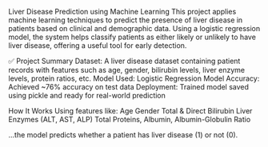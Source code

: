  Liver Disease Prediction using Machine Learning
This project applies machine learning techniques to predict the presence of liver disease in patients based on clinical and demographic data. Using a logistic regression model, the system helps classify patients as either likely or unlikely to have liver disease, offering a useful tool for early detection.

✅ Project Summary
Dataset: A liver disease dataset containing patient records with features such as age, gender, bilirubin levels, liver enzyme levels, protein ratios, etc.
Model Used: Logistic Regression
Model Accuracy: Achieved ~76% accuracy on test data
Deployment: Trained model saved using pickle and ready for real-world prediction

 How It Works
Using features like:
Age
Gender
Total & Direct Bilirubin
Liver Enzymes (ALT, AST, ALP)
Total Proteins, Albumin, Albumin-Globulin Ratio

…the model predicts whether a patient has liver disease (1) or not (0).
